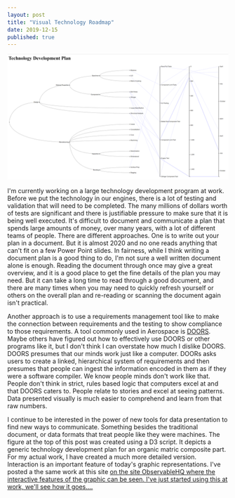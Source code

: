```yaml
---
layout: post
title: "Visual Technology Roadmap"
date: 2019-12-15
published: true
---
```

![](/assets/TRL.png)

I'm currently working on a large technology development program at work. Before we put the technology in our engines, there is a lot of testing and validation that will need to be completed. The many millions of dollars worth of tests are significant and there is justifiable pressure to make sure that it is being well executed. It's difficult to document and communicate a plan that spends large amounts of money, over many years, with a lot of different teams of people.  There are different approaches.  One is to write out your plan in a document.  But it is almost 2020 and no one reads anything that can't fit on a few Power Point slides. In fairness, while I think writing a document plan is a good thing to do, I'm not sure a well written document alone is enough.  Reading the document through once may give a great overview, and it is a good place to get the fine details of the plan you may need.  But it can take a long time to read through a good document, and there are many times when you may need to quickly refresh yourself or others on the overall plan and re-reading or scanning the document again isn't practical.

Another approach is to use a requirements management tool like to make the connection between requirements and the testing to show compliance to those requirements. A tool commonly used in Aerospace is [DOORS](https://www.ibm.com/us-en/marketplace/requirements-management).  Maybe others have figured out how to effectively use DOORS or other programs like it, but I don't think I can overstate how much I dislike DOORS.  DOORS presumes that our minds work just like a computer. DOORs asks users to create a linked, hierarchical system of requirements and then presumes that people can ingest the information encoded in them as if they were a software compiler.  We know people minds don't work like that.  People don't think in strict, rules based logic that computers excel at and that DOORS caters to.  People relate to stories and excel at seeing patterns.  Data presented visually is much easier to comprehend and learn from that raw numbers.

I continue to be interested in the power of new tools for data presentation to find new ways to communicate.  Something besides the traditional document, or data formats that treat people like they were machines.  The figure at the top of this post was created using a D3 script.  It depicts a generic technology development plan for an organic matric composite part.  For my actual work, I have created a much more detailed version.  Interaction is an important feature of today's graphic representations.  I've posted a the same work at this site <a href="https://observablehq.com/@sgtaylor16/trl-plan-with-dendograph-and-parallel-plot" target="_blank"> on the site ObservableHQ where the interactive features of the graphic can be seen.  I've just started using this at work, we'll see how it goes....

